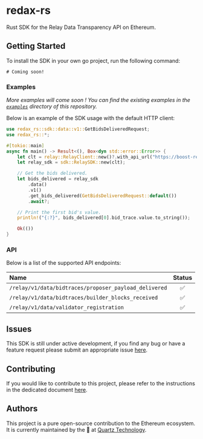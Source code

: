 # redax-rs
Rust SDK for the Relay Data Transparency API on Ethereum.


## Getting Started

To install the SDK in your own go project, run the following command:
```shell
# Coming soon!
```

### Examples

_More examples will come soon ! You can find the existing examples in the [`examples`](./examples) 
directory of this repository._

Below is an example of the SDK usage with the default HTTP client:
```rust
use redax_rs::sdk::data::v1::GetBidsDeliveredRequest;
use redax_rs::*;

#[tokio::main]
async fn main() -> Result<(), Box<dyn std::error::Error>> {
    let clt = relay::RelayClient::new()?.with_api_url("https://boost-relay.flashbots.net")?;
    let relay_sdk = sdk::RelaySDK::new(clt);

    // Get the bids delivered.
    let bids_delivered = relay_sdk
        .data()
        .v1()
        .get_bids_delivered(GetBidsDeliveredRequest::default())
        .await?;

    // Print the first bid's value.
    println!("{:?}", bids_delivered[0].bid_trace.value.to_string());

    Ok(())
}
```

### API

Below is a list of the supported API endpoints:

| Name       	                                            | Status 	 |
|:--------------------------------------------------------|:--------:|
| `/relay/v1/data/bidtraces/proposer_payload_delivered` 	 |  ✅   	   |
| `/relay/v1/data/bidtraces/builder_blocks_received` 	    |  ✅   	   |
| `/relay/v1/data/validator_registration` 	               |  ✅   	   |

## Issues

This SDK is still under active development, if you find any bug or have a feature request please
submit an appropriate issue [here](https://github.com/quartz-technology/redax-rs/issues/new/choose).

## Contributing

If you would like to contribute to this project, please refer to the instructions in the
dedicated document [here](./CONTRIBUTING.md).

## Authors

This project is a pure open-source contribution to the Ethereum ecosystem.
It is currently maintained by the 🤖 at [Quartz Technology](https://github.com/quartz-technology).
